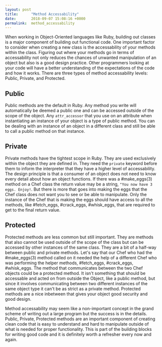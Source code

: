 ```yaml
---
layout: post
title:      "Method Accessability"
date:       2018-09-07 15:08:16 +0000
permalink:  method_accessability
---
```



When working in Object-Oriented languages like Ruby, building out classes is a major component of building out functional code. One important factor to consider when creating a new class is the accessability of your methods within the class. Figuring out where your methods go in terms of accessability not only reduces the chances of unwanted manipulation of an object but also is a good design practice. Other programmers looking at your code will have a better understanding of the expectations of the code and how it works. There are three types of method accessability levels: Public, Private, and Protected. 

## Public 
Public methods are the default in Ruby. Any method you write will automatically be deemed a public one and can be accessed outside of the scope of the object. Any ```attr_accessor``` that you use on an attribute when instantiating an instance of your object is a type of public method. You can be dealing with an instance of an object in a different class and still be able to call a public method on that instance. 

## Private 
Private methods have the tightest scope in Ruby. They are used exclusively within the object they are defined in. They need the ```private``` keyword before them to inform the interpreter that they have a higher level of accessability. The design principle is that a consumer of an object does not need to know every detail about how an object functions. If there was a #make_eggs(3) method on a Chef class the return value may be a string, ```"You now have 3 eggs. Enjoy!```. But there is more that goes into making the eggs that the Chef class does not want you to see or be able to manipulate. Only the instance of the Chef that is making the eggs should have access to all the methods, like #fetch_eggs, #crack_eggs, #whisk_eggs, that are required to get to the final return value. 

## Protected 
Protected methods are less common but still important. They are methods that also cannot be used outside of the scope of the class but can be accessed by other instances of the same class. They are a bit of a half-way between public and private methods. Let's say that our Chef who had the #make_eggs(3) method called on it needed the help of a different Chef who was performing the helper methods, #fetch_eggs, #crack_eggs, #whisk_eggs. The method that communicates between the two Chef objects could be a protected method. It isn't something that should be accessable and acted on from outside the Object, like a public method, but since it involves communicating between two different instances of the same object type it can't be as strict as a private method. Protected methods are a nice inbetween that gives your object good security and good design. 

Method accessability may seem like a non-important concept in the grand scheme of writing out a large program but the success is in the details. Public, Private, Protected methods are an important component of creating clean code that is easy to understand and hard to manipulate outside of what is needed for proper functionality. This is part of the building blocks for writing good code and it is definitely worth a refresher every now and again. 
